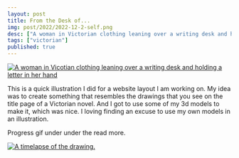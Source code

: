 ```yaml
---
layout: post
title: From the Desk of...
img: post/2022/2022-12-2-self.png
desc: ["A woman in Victorian clothing leaning over a writing desk and holding a letter in her hand."]
tags: ["victorian"]
published: true
---
```


<a href="{{ site.img_base_url }}post/2022/2022-12-2-self.png" title="Fullsize"><img src="{{ site.img_base_url }}post/2022/2022-12-2-self.png" alt="A woman in Vicotian clothing leaning over a writing desk and holding a letter in her hand"></a>

This is a quick illustration I did for a website layout I am working on. My idea was to create something that resembles the drawings that you see on the title page of a Victorian novel. And I got to use some of my 3d models to make it, which was nice. I loving finding an excuse to use my own models in an illustration. 

Progress gif under under the read more.

<!--more-->

<a href="{{ site.img_base_url }}post/2022/2022-12-2-self.gif" title="Fullsize"><img src="{{ site.img_base_url }}post/2022/2022-12-2-self.gif" alt="A timelapse of the drawing."></a>
